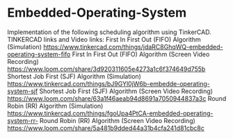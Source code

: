 # Embedded-Operating-System
 
Implementation of the following scheduling algorithm using TinkerCAD.
TINKERCAD links and Video links:
First In First Out (FIFO) Algorithm (Simulation) https://www.tinkercad.com/things/jdaRC8GhqWQ-embedded-operating-system-fifo
First In First Out (FIFO) Algorithm (Screen Video Recording) https://www.loom.com/share/3d920311605e4273a1c6f374649d755b
Shortest Job First (SJF) Algorithm (Simulation) https://www.tinkercad.com/things/bJ9GYl0jW6b-embedde-operating-system-sjf
Shortest Job First (SJF) Algorithm (Screen Video Recording) https://www.loom.com/share/63a1f46aeab94d8691a7050944837a3c
Round Robin (RR) Algorithm (Simulation) https://www.tinkercad.com/things/fgoUpa4PtCA-embedded-operating-system-rr-
Round Robin (RR) Algorithm (Screen Video Recording) https://www.loom.com/share/5a481b9dded44a31b4cfa241d81cbc8c
